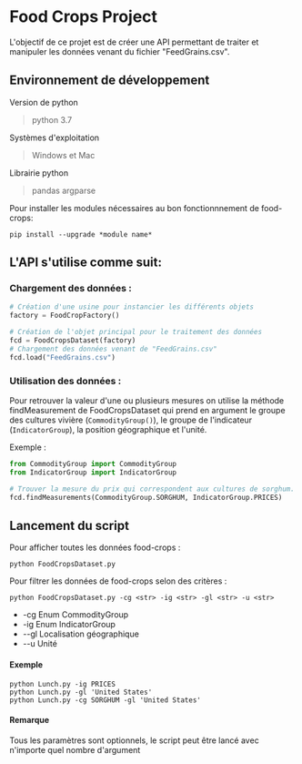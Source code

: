 # Food Crops Project
L'objectif de ce projet est de créer une API permettant de traiter et manipuler les données venant du fichier "FeedGrains.csv".

## Environnement de développement
Version de python
> python 3.7

Systèmes d'exploitation
> Windows et Mac

Librairie python 
> pandas
> argparse

Pour installer les modules nécessaires au bon fonctionnnement de food-crops:
```
pip install --upgrade *module name*
``` 
  
## L'API s'utilise comme suit:
### Chargement des données :
  ```python
  # Création d'une usine pour instancier les différents objets
  factory = FoodCropFactory()
  
  # Création de l'objet principal pour le traitement des données
  fcd = FoodCropsDataset(factory)
  # Chargement des données venant de "FeedGrains.csv"
  fcd.load("FeedGrains.csv")
  ```

### Utilisation des données :
Pour retrouver la valeur d'une ou plusieurs mesures on utilise la méthode findMeasurement de FoodCropsDataset qui prend en argument le groupe des cultures vivière (`CommodityGroup()`), le groupe de l'indicateur (`IndicatorGroup`), la position géographique et l'unité.

Exemple :

```python
from CommodityGroup import CommodityGroup
from IndicatorGroup import IndicatorGroup

# Trouver la mesure du prix qui correspondent aux cultures de sorghum.
fcd.findMeasurements(CommodityGroup.SORGHUM, IndicatorGroup.PRICES)
```
## Lancement du script

Pour afficher toutes les données food-crops : 
```
python FoodCropsDataset.py
```

Pour filtrer les données de food-crops selon des critères : 
```
python FoodCropsDataset.py -cg <str> -ig <str> -gl <str> -u <str>
```
- -cg
Enum CommodityGroup
- -ig 
Enum IndicatorGroup
- --gl
Localisation géographique
- --u
Unité

#### Exemple
```
python Lunch.py -ig PRICES
python Lunch.py -gl 'United States'
python Lunch.py -cg SORGHUM -gl 'United States'
```
#### Remarque
Tous les paramètres sont optionnels, le script peut être lancé avec n'importe quel nombre d'argument

